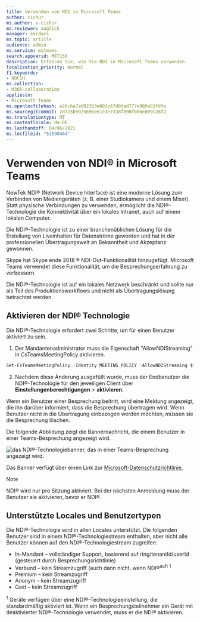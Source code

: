 ```yaml
---
title: Verwenden von NDI in Microsoft Teams
author: cichur
ms.author: v-cichur
ms.reviewer: aaglick
manager: serdars
ms.topic: article
audience: admin
ms.service: msteams
search.appverid: MET150
description: Erfahren Sie, wie Sie NDI in Microsoft Teams verwenden.
localization_priority: Normal
f1.keywords:
- NOCSH
ms.collection:
- M365-collaboration
appliesto:
- Microsoft Teams
ms.openlocfilehash: e26c6a7ad92353e083c67d0dad777e980a83fdfe
ms.sourcegitcommit: 2d725b9925696e61e3e7338f890f086e009c28f2
ms.translationtype: MT
ms.contentlocale: de-DE
ms.lasthandoff: 04/06/2021
ms.locfileid: "51598464"
---
```

# <a name="use-ndi-technology-in-microsoft-teams"></a>Verwenden von NDI® in Microsoft Teams

 NewTek NDI® (Network Device Interface) ist eine moderne Lösung zum Verbinden von Mediengeräten (z. B. einer Studiokamera und einem Mixer). Statt physische Verbindungen zu verwenden, ermöglicht die NDI®-Technologie die Konnektivität über ein lokales Intranet, auch auf einem lokalen Computer.

Die NDI®-Technologie ist zu einer branchenüblichen Lösung für die Erstellung von Liveinhalten für Datenströme geworden und hat in der professionellen Übertragungswelt an Bekanntheit und Akzeptanz gewonnen.

Skype hat Skype ende 2018 ® NDI-Out-Funktionalität hinzugefügt. Microsoft Teams verwendet diese Funktionalität, um die Besprechungserfahrung zu verbessern.

Die NDI®-Technologie ist auf ein lokales Netzwerk beschränkt und sollte nur als Teil des Produktionsworkflows und nicht als Übertragungslösung betrachtet werden.

## <a name="turn-on-ndi-technology"></a>Aktivieren der NDI® Technologie

Die NDI®-Technologie erfordert zwei Schritte, um für einen Benutzer aktiviert zu sein.

1. Der Mandantenadministrator muss die Eigenschaft "AllowNDIStreaming" in CsTeamsMeetingPolicy aktivieren.

```PowerShell
Set-CsTeamsMeetingPolicy -Identity MEETING_POLICY -AllowNDIStreaming $true
```

2. Nachdem diese Änderung ausgefüllt wurde, muss der Endbenutzer die NDI®-Technologie für den jeweiligen Client über **Einstellungenberechtigungen**  >  **aktivieren.**

Wenn ein Benutzer einer Besprechung beitritt, wird eine Meldung angezeigt, die ihn darüber informiert, dass die Besprechung übertragen wird. Wenn Benutzer nicht in die Übertragung einbezogen werden möchten, müssen sie die Besprechung löschen.

Die folgende Abbildung zeigt die Bannernachricht, die einem Benutzer in einer Teams-Besprechung angezeigt wird.

![das NDI®-Technologiebanner, das in einer Teams-Besprechung angezeigt wird.](media/NDI-disclosure.png)

Das Banner verfügt über einen Link zur [Microsoft-Datenschutzrichtlinie.](https://aka.ms/teamsprivacy)

> [!NOTE]
> NDI® wird nur pro Sitzung aktiviert. Bei der nächsten Anmeldung muss der Benutzer sie aktivieren, bevor er NDI®.

## <a name="supported-locales-and-user-types"></a>Unterstützte Locales und Benutzertypen

Die NDI®-Technologie wird in allen Locales unterstützt. Die folgenden Benutzer sind in einem NDI®-Technologiestream enthalten, aber nicht alle Benutzer können auf den NDI®-Technologiestream zugreifen:

- In-Mandant – vollständiger Support, basierend auf ring/tenantId/userId (gesteuert durch Besprechungsrichtlinie)
- Verbund – kein Streamzugriff (auch dann nicht, wenn NDI®<sup>auf) 1</sup>
- Premium – kein Streamzugriff
- Anonym – kein Streamzugriff
- Gast – kein Streamzugriff  

<sup>1</sup> Geräte verfügen über eine NDI®-Technologieeinstellung, die standardmäßig aktiviert ist. Wenn ein Besprechungsteilnehmer ein Gerät mit deaktivierter NDI®-Technologie verwendet, muss er die NDI® aktivieren.
